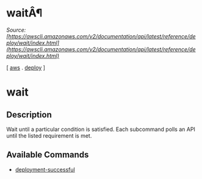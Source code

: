 # waitÂ¶

*Source: [https://awscli.amazonaws.com/v2/documentation/api/latest/reference/deploy/wait/index.html](https://awscli.amazonaws.com/v2/documentation/api/latest/reference/deploy/wait/index.html)*

[ [aws](https://awscli.amazonaws.com/v2/documentation/api/latest/reference/index.html#cli-aws) . [deploy](https://awscli.amazonaws.com/v2/documentation/api/latest/reference/deploy/index.html#cli-aws-deploy) ]

# wait

## Description

Wait until a particular condition is satisfied. Each subcommand polls an API until the listed requirement is met.

## Available Commands

- [deployment-successful](https://awscli.amazonaws.com/v2/documentation/api/latest/reference/deploy/wait/deployment-successful.html)